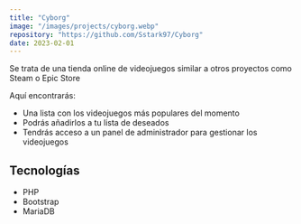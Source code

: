 ```yaml
---
title: "Cyborg"
image: "/images/projects/cyborg.webp"
repository: "https://github.com/Sstark97/Cyborg"
date: 2023-02-01
---
```


Se trata de una tienda online de videojuegos similar a otros proyectos como Steam o Epic Store

Aquí encontrarás:
<ul class="common-list">
<li>Una lista con los videojuegos más populares del momento</li>
<li>Podrás añadirlos a tu lista de deseados</li>
<li>Tendrás acceso a un panel de administrador para gestionar los videojuegos</li>
</ul>

## Tecnologías
- PHP
- Bootstrap
- MariaDB